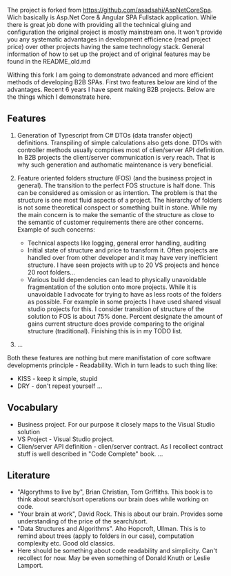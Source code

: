 

The project is forked from https://github.com/asadsahi/AspNetCoreSpa. Wich basically is Asp.Net Core & Angular SPA Fullstack application.
While there is great job done with providing all the technical gluing and configuration the original project is mostly mainstream one. It won't provide you any systematic advantages in development efficience (read project price) over other projects having the same technology stack. General information of how to set up the project and of original features may be found in the README_old.md

Withing this fork I am going to demonstrate advanced and more efficient methods of developing B2B SPAs. First two features below are kind of the advantages. Recent 6 years I have spent making B2B projects. Below are the things which I demonstrate here.

## Features
1. Generation of Typescript from C# DTOs (data transfer object) definitions. Transpiling of simple calculations also gets done. DTOs with controller methods usually comprises most of clien/server API definition. In B2B projects the client/server communication is very reach. That is why such generation and authomatic maintenance is very beneficial.

2. Feature oriented folders structure (FOS) (and the business project in general). The transition to the perfect FOS structure is half done. This can be considered as omission or as intention. The problem is that the structure is one most fluid aspects of a project. The hierarchy of folders is not some theoretical conspect or something built in stone. While my the main concern is to make the semantic of the structure as close to the semantic of customer requirements there are other concerns. Example of such concerns: 
	+ Technical aspects like logging, general error handling, auditing
	+ Initial state of structure and price to transform it. Often projects are handled over from other developer and it may have very inefficient structure. I have seen projects with up to 20 VS projects and hence 20 root folders...
	+ Various build dependencies can lead to physically unavoidable fragmentation of the solution onto more projects. While it is unavoidable I advocate for trying to have as less roots of the folders as possible. For example in some projects I have used shared visual studio projects for this.
I consider transition of structure of the solution to FOS is about 75% done. Percent designate the amount of gains current structure does provide comparing to the original structure (traditional). Finishing this is in my TODO list.

3. ...


Both these features are nothing but mere manifistation of core software developments principle - Readability. Wich in turn leads to such thing like:
- KISS - keep it simple, stupid
- DRY - don't repeat yourself
...

## Vocabulary

+ Business project. For our purpose it closely maps to the Visual Studio solution
+ VS Project - Visual Studio project.
+ Clien/server API definition - clien/server contract. As I recollect contract stuff is well described in "Code Complete" book.
...

## Literature

- "Algorythms to live by", Brian Christian, Tom Griffiths. This book is to think about search/sort operations our brain does while working on code.
- "Your brain at work", David Rock. This is about our brain. Provides some understanding of the price of the search/sort.
- "Data Structures and Algorithms". Aho Hopcroft, Ullman. This is to remind about trees (apply to folders in our case), computation complexity etc. Good old classics.
- Here should be something about code readability and simplicity. Can't recollect for now. May be even something of Donald Knuth or Leslie Lamport.
